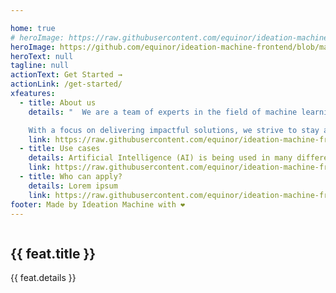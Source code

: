 ```yaml
---

home: true
# heroImage: https://raw.githubusercontent.com/equinor/ideation-machine-frontend/d1102ce9a8e9f97a385a433866f6007c01101dc3/src/IdeationMachineLogo.svg
heroImage: https://github.com/equinor/ideation-machine-frontend/blob/main/src/IdeationMachineLogo-CenteredSlogan.png?raw=true
heroText: null
tagline: null
actionText: Get Started →
actionLink: /get-started/
xfeatures:
  - title: About us
    details: "  We are a team of experts in the field of machine learning, utilizing cutting-edge technology to drive innovation and tackle complex problems.

    With a focus on delivering impactful solutions, we strive to stay at the forefront of the industry and continue to push the boundaries of what's possible."
    link: https://raw.githubusercontent.com/equinor/ideation-machine-frontend/875875179edb5fb3079c6099ad568437b6be6201/src/icon_team.svg
  - title: Use cases
    details: Artificial Intelligence (AI) is being used in many different projects in Equinor to automate and streamline tasks, improve efficiency, and make better decisions. Some examples of our AI-driven use cases include MMP natural gas trading, data driven well placement, real-time fluid identification and more.
    link: https://raw.githubusercontent.com/equinor/ideation-machine-frontend/875875179edb5fb3079c6099ad568437b6be6201/src/icon_projects.svg
  - title: Who can apply?
    details: Lorem ipsum
    link: https://raw.githubusercontent.com/equinor/ideation-machine-frontend/875875179edb5fb3079c6099ad568437b6be6201/src/icon_discuss.svg
footer: Made by Ideation Machine with ❤️
---
```


<div class="features">
  <div class="feature" v-for="feat in $page.frontmatter.xfeatures">
    <img  v-bind:src="feat.link" >
    <h2>{{ feat.title }}</h2>
    <p>{{ feat.details }} </p>
  </div>
</div>

